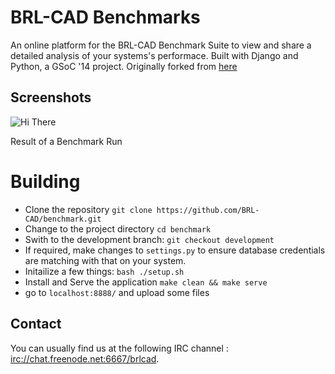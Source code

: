 BRL-CAD Benchmarks
=========

An online platform for the BRL-CAD Benchmark Suite to view and share a detailed analysis of your systems's performace. Built with Django and Python, a GSoC '14 project. 
Originally forked from [here](http://bitbucket.org/suryajith/benchmark/)

## Screenshots

![Hi There](http://i.imgur.com/zmhV8Sk.png "Result of a Benchmark Run")

Result of a Benchmark Run

Building
============

* Clone the repository ````git clone https://github.com/BRL-CAD/benchmark.git````
* Change to the project directory ````cd benchmark````
* Swith to the development branch: ````git checkout development````
* If required, make changes to ````settings.py```` to ensure database credentials are matching with that on your system.
* Initailize a few things: ````bash ./setup.sh````
* Install and Serve the application ````make clean && make serve````
* go to ````localhost:8888/```` and upload some files

## Contact

You can usually find us at the following IRC channel : [irc://chat.freenode.net:6667/brlcad](http://webchat.freenode.net/?channels=#brlcad).
